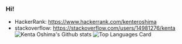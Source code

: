 ### Hi!
 - HackerRank: https://www.hackerrank.com/kenteroshima
 - stackoverflow: https://stackoverflow.com/users/14981276/kenta
![Kenta Oshima's Github stats](https://github-readme-stats.vercel.app/api?username=kenteroshima&theme=highcontrast&show_icons=true&count_private=true)
![Top Languages Card](https://github-readme-stats.vercel.app/api/top-langs/?username=kenteroshima&layout=compact)
<!--[![Repo name](https://github-readme-stats.vercel.app/api/pin/?username=kenteroshima&repo=kenteroshima&show_owner=true)](https://github.com/kenteroshima/kenteroshima)-->
